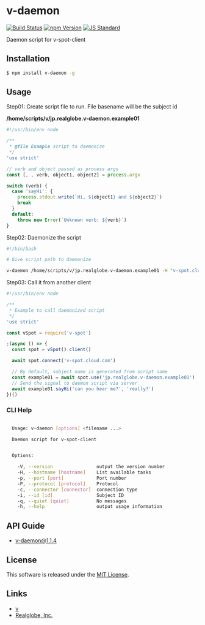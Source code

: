 v-daemon
==========

<!---
This file is generated by ape-tmpl. Do not update manually.
--->

<!-- Badge Start -->
<a name="badges"></a>

[![Build Status][bd_travis_shield_url]][bd_travis_url]
[![npm Version][bd_npm_shield_url]][bd_npm_url]
[![JS Standard][bd_standard_shield_url]][bd_standard_url]

[bd_repo_url]: https://github.com/realglobe-INc/v-daemon
[bd_travis_url]: http://travis-ci.org/realglobe-INc/v-daemon
[bd_travis_shield_url]: http://img.shields.io/travis/realglobe-INc/v-daemon.svg?style=flat
[bd_travis_com_url]: http://travis-ci.com/realglobe-INc/v-daemon
[bd_travis_com_shield_url]: https://api.travis-ci.com/realglobe-INc/v-daemon.svg?token=
[bd_license_url]: https://github.com/realglobe-INc/v-daemon/blob/master/LICENSE
[bd_codeclimate_url]: http://codeclimate.com/github/realglobe-INc/v-daemon
[bd_codeclimate_shield_url]: http://img.shields.io/codeclimate/github/realglobe-INc/v-daemon.svg?style=flat
[bd_codeclimate_coverage_shield_url]: http://img.shields.io/codeclimate/coverage/github/realglobe-INc/v-daemon.svg?style=flat
[bd_gemnasium_url]: https://gemnasium.com/realglobe-INc/v-daemon
[bd_gemnasium_shield_url]: https://gemnasium.com/realglobe-INc/v-daemon.svg
[bd_npm_url]: http://www.npmjs.org/package/v-daemon
[bd_npm_shield_url]: http://img.shields.io/npm/v/v-daemon.svg?style=flat
[bd_standard_url]: http://standardjs.com/
[bd_standard_shield_url]: https://img.shields.io/badge/code%20style-standard-brightgreen.svg

<!-- Badge End -->


<!-- Description Start -->
<a name="description"></a>

Daemon script for v-spot-client

<!-- Description End -->


<!-- Overview Start -->
<a name="overview"></a>



<!-- Overview End -->


<!-- Sections Start -->
<a name="sections"></a>

<!-- Section from "doc/guides/01.Installation.md.hbs" Start -->

<a name="section-doc-guides-01-installation-md"></a>

Installation
-----

```bash
$ npm install v-daemon -g
```


<!-- Section from "doc/guides/01.Installation.md.hbs" End -->

<!-- Section from "doc/guides/02.Usage.md.hbs" Start -->

<a name="section-doc-guides-02-usage-md"></a>

Usage
---------

Step01: Create script file to run. File basename will be the subject id

**/home/scripts/v/jp.realglobe.v-daemon.example01**

```javascript
#!/usr/bin/env node

/**
 * @file Example script to daemonize
 */
'use strict'

// verb and object passed as process args
const [, , verb, object1, object2] = process.argv

switch (verb) {
  case 'sayHi': {
    process.stdout.write(`Hi, ${object1} and ${object2}`)
    break
  }
  default:
    throw new Error(`Unknown verb: ${verb}`)
}
```


Step02: Daemonize the script

```bash
#!/bin/bash

# Give script path to daemonize

v-daemon /home/scripts/v/jp.realglobe.v-daemon.example01 -H "v-spot.cloud.com"
```

Step03: Call it from another client
```javascript
#!/usr/bin/env node

/**
 * Example to call daemonized script
 */
'use strict'

const vSpot = require('v-spot')

;(async () => {
  const spot = vSpot().client()

  await spot.connect('v-spot.cloud.com')

  // By default, subject name is generated from script name
  const example01 = await spot.use('jp.realglobe.v-daemon.example01')
  // Send the signal to daemon script via server
  await example01.sayHi('can you hear me?', 'really?')
})()

```


### CLI Help

```bash

  Usage: v-daemon [options] <filename ...> 

  Daemon script for v-spot-client


  Options:

    -V, --version                output the version number
    -H, --hostname [hostname]    List available tasks
    -p, --port [port]            Port number
    -P, --protocol [protocol]    Protocol
    -c, --connector [connector]  connection type
    -i, --id [id]                Subject ID
    -q, --quiet [quiet]          No messages
    -h, --help                   output usage information

```

<!-- Section from "doc/guides/02.Usage.md.hbs" End -->

<!-- Section from "doc/guides/10.API Guide.md.hbs" Start -->

<a name="section-doc-guides-10-a-p-i-guide-md"></a>

API Guide
-----

+ [v-daemon@1.1.4](./doc/api/api.md)


<!-- Section from "doc/guides/10.API Guide.md.hbs" End -->


<!-- Sections Start -->


<!-- LICENSE Start -->
<a name="license"></a>

License
-------
This software is released under the [MIT License](https://github.com/realglobe-INc/v-daemon/blob/master/LICENSE).

<!-- LICENSE End -->


<!-- Links Start -->
<a name="links"></a>

Links
------

+ [v][v_url]
+ [Realglobe, Inc.][realglobe,_inc__url]

[v_url]: https://github.com/realglobe-Inc/v
[realglobe,_inc__url]: http://realglobe.jp

<!-- Links End -->
